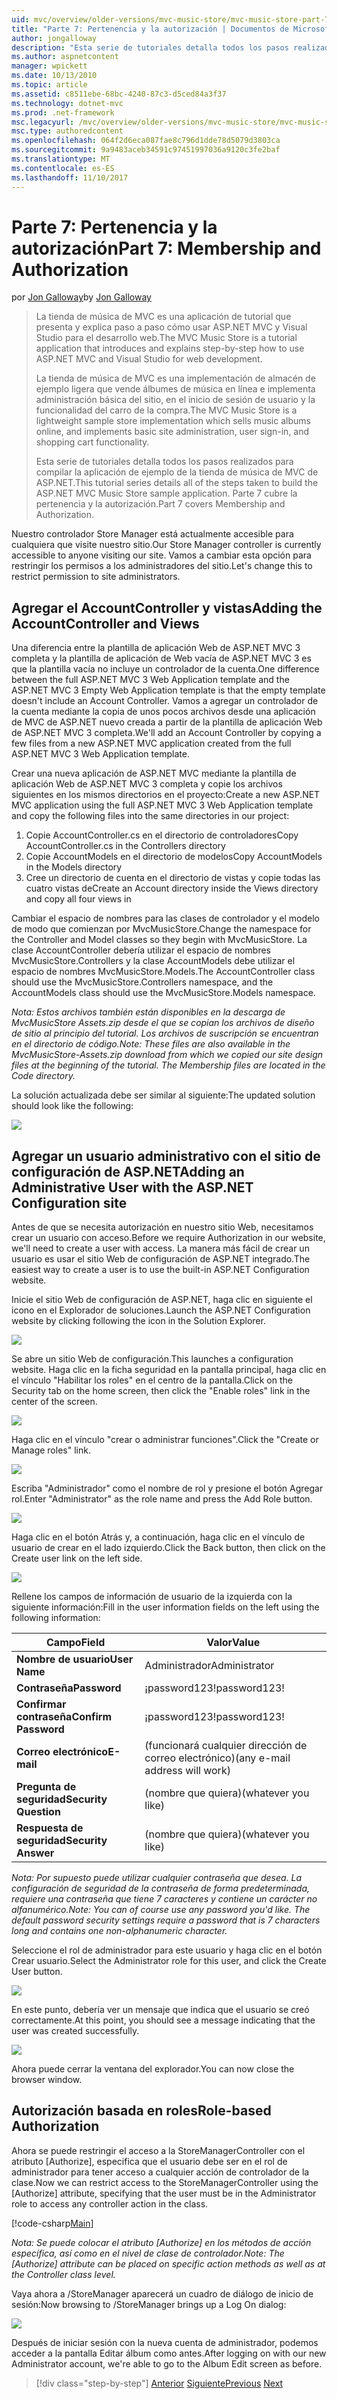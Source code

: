 ```yaml
---
uid: mvc/overview/older-versions/mvc-music-store/mvc-music-store-part-7
title: "Parte 7: Pertenencia y la autorización | Documentos de Microsoft"
author: jongalloway
description: "Esta serie de tutoriales detalla todos los pasos realizados para compilar la aplicación de ejemplo de la tienda de música de MVC de ASP.NET. Parte 7 cubre la pertenencia y la autorización."
ms.author: aspnetcontent
manager: wpickett
ms.date: 10/13/2010
ms.topic: article
ms.assetid: c8511ebe-68bc-4240-87c3-d5ced84a3f37
ms.technology: dotnet-mvc
ms.prod: .net-framework
msc.legacyurl: /mvc/overview/older-versions/mvc-music-store/mvc-music-store-part-7
msc.type: authoredcontent
ms.openlocfilehash: 064f2d6eca087fae8c796d1dde78d5079d3803ca
ms.sourcegitcommit: 9a9483aceb34591c97451997036a9120c3fe2baf
ms.translationtype: MT
ms.contentlocale: es-ES
ms.lasthandoff: 11/10/2017
---
```

<a name="part-7-membership-and-authorization"></a><span data-ttu-id="15e5c-104">Parte 7: Pertenencia y la autorización</span><span class="sxs-lookup"><span data-stu-id="15e5c-104">Part 7: Membership and Authorization</span></span>
====================
<span data-ttu-id="15e5c-105">por [Jon Galloway](https://github.com/jongalloway)</span><span class="sxs-lookup"><span data-stu-id="15e5c-105">by [Jon Galloway](https://github.com/jongalloway)</span></span>

> <span data-ttu-id="15e5c-106">La tienda de música de MVC es una aplicación de tutorial que presenta y explica paso a paso cómo usar ASP.NET MVC y Visual Studio para el desarrollo web.</span><span class="sxs-lookup"><span data-stu-id="15e5c-106">The MVC Music Store is a tutorial application that introduces and explains step-by-step how to use ASP.NET MVC and Visual Studio for web development.</span></span>  
>   
> <span data-ttu-id="15e5c-107">La tienda de música de MVC es una implementación de almacén de ejemplo ligera que vende álbumes de música en línea e implementa administración básica del sitio, en el inicio de sesión de usuario y la funcionalidad del carro de la compra.</span><span class="sxs-lookup"><span data-stu-id="15e5c-107">The MVC Music Store is a lightweight sample store implementation which sells music albums online, and implements basic site administration, user sign-in, and shopping cart functionality.</span></span>  
>   
> <span data-ttu-id="15e5c-108">Esta serie de tutoriales detalla todos los pasos realizados para compilar la aplicación de ejemplo de la tienda de música de MVC de ASP.NET.</span><span class="sxs-lookup"><span data-stu-id="15e5c-108">This tutorial series details all of the steps taken to build the ASP.NET MVC Music Store sample application.</span></span> <span data-ttu-id="15e5c-109">Parte 7 cubre la pertenencia y la autorización.</span><span class="sxs-lookup"><span data-stu-id="15e5c-109">Part 7 covers Membership and Authorization.</span></span>


<span data-ttu-id="15e5c-110">Nuestro controlador Store Manager está actualmente accesible para cualquiera que visite nuestro sitio.</span><span class="sxs-lookup"><span data-stu-id="15e5c-110">Our Store Manager controller is currently accessible to anyone visiting our site.</span></span> <span data-ttu-id="15e5c-111">Vamos a cambiar esta opción para restringir los permisos a los administradores del sitio.</span><span class="sxs-lookup"><span data-stu-id="15e5c-111">Let's change this to restrict permission to site administrators.</span></span>

## <a name="adding-the-accountcontroller-and-views"></a><span data-ttu-id="15e5c-112">Agregar el AccountController y vistas</span><span class="sxs-lookup"><span data-stu-id="15e5c-112">Adding the AccountController and Views</span></span>

<span data-ttu-id="15e5c-113">Una diferencia entre la plantilla de aplicación Web de ASP.NET MVC 3 completa y la plantilla de aplicación de Web vacía de ASP.NET MVC 3 es que la plantilla vacía no incluye un controlador de la cuenta.</span><span class="sxs-lookup"><span data-stu-id="15e5c-113">One difference between the full ASP.NET MVC 3 Web Application template and the ASP.NET MVC 3 Empty Web Application template is that the empty template doesn't include an Account Controller.</span></span> <span data-ttu-id="15e5c-114">Vamos a agregar un controlador de la cuenta mediante la copia de unos pocos archivos desde una aplicación de MVC de ASP.NET nuevo creada a partir de la plantilla de aplicación Web de ASP.NET MVC 3 completa.</span><span class="sxs-lookup"><span data-stu-id="15e5c-114">We'll add an Account Controller by copying a few files from a new ASP.NET MVC application created from the full ASP.NET MVC 3 Web Application template.</span></span>

<span data-ttu-id="15e5c-115">Crear una nueva aplicación de ASP.NET MVC mediante la plantilla de aplicación Web de ASP.NET MVC 3 completa y copie los archivos siguientes en los mismos directorios en el proyecto:</span><span class="sxs-lookup"><span data-stu-id="15e5c-115">Create a new ASP.NET MVC application using the full ASP.NET MVC 3 Web Application template and copy the following files into the same directories in our project:</span></span>

1. <span data-ttu-id="15e5c-116">Copie AccountController.cs en el directorio de controladores</span><span class="sxs-lookup"><span data-stu-id="15e5c-116">Copy AccountController.cs in the Controllers directory</span></span>
2. <span data-ttu-id="15e5c-117">Copie AccountModels en el directorio de modelos</span><span class="sxs-lookup"><span data-stu-id="15e5c-117">Copy AccountModels in the Models directory</span></span>
3. <span data-ttu-id="15e5c-118">Cree un directorio de cuenta en el directorio de vistas y copie todas las cuatro vistas de</span><span class="sxs-lookup"><span data-stu-id="15e5c-118">Create an Account directory inside the Views directory and copy all four views in</span></span>

<span data-ttu-id="15e5c-119">Cambiar el espacio de nombres para las clases de controlador y el modelo de modo que comienzan por MvcMusicStore.</span><span class="sxs-lookup"><span data-stu-id="15e5c-119">Change the namespace for the Controller and Model classes so they begin with MvcMusicStore.</span></span> <span data-ttu-id="15e5c-120">La clase AccountController debería utilizar el espacio de nombres MvcMusicStore.Controllers y la clase AccountModels debe utilizar el espacio de nombres MvcMusicStore.Models.</span><span class="sxs-lookup"><span data-stu-id="15e5c-120">The AccountController class should use the MvcMusicStore.Controllers namespace, and the AccountModels class should use the MvcMusicStore.Models namespace.</span></span>

<span data-ttu-id="15e5c-121">*Nota: Estos archivos también están disponibles en la descarga de MvcMusicStore Assets.zip desde el que se copian los archivos de diseño de sitio al principio del tutorial. Los archivos de suscripción se encuentran en el directorio de código.*</span><span class="sxs-lookup"><span data-stu-id="15e5c-121">*Note: These files are also available in the MvcMusicStore-Assets.zip download from which we copied our site design files at the beginning of the tutorial. The Membership files are located in the Code directory.*</span></span>

<span data-ttu-id="15e5c-122">La solución actualizada debe ser similar al siguiente:</span><span class="sxs-lookup"><span data-stu-id="15e5c-122">The updated solution should look like the following:</span></span>

![](mvc-music-store-part-7/_static/image1.png)

## <a name="adding-an-administrative-user-with-the-aspnet-configuration-site"></a><span data-ttu-id="15e5c-123">Agregar un usuario administrativo con el sitio de configuración de ASP.NET</span><span class="sxs-lookup"><span data-stu-id="15e5c-123">Adding an Administrative User with the ASP.NET Configuration site</span></span>

<span data-ttu-id="15e5c-124">Antes de que se necesita autorización en nuestro sitio Web, necesitamos crear un usuario con acceso.</span><span class="sxs-lookup"><span data-stu-id="15e5c-124">Before we require Authorization in our website, we'll need to create a user with access.</span></span> <span data-ttu-id="15e5c-125">La manera más fácil de crear un usuario es usar el sitio Web de configuración de ASP.NET integrado.</span><span class="sxs-lookup"><span data-stu-id="15e5c-125">The easiest way to create a user is to use the built-in ASP.NET Configuration website.</span></span>

<span data-ttu-id="15e5c-126">Inicie el sitio Web de configuración de ASP.NET, haga clic en siguiente el icono en el Explorador de soluciones.</span><span class="sxs-lookup"><span data-stu-id="15e5c-126">Launch the ASP.NET Configuration website by clicking following the icon in the Solution Explorer.</span></span>

![](mvc-music-store-part-7/_static/image2.png)

<span data-ttu-id="15e5c-127">Se abre un sitio Web de configuración.</span><span class="sxs-lookup"><span data-stu-id="15e5c-127">This launches a configuration website.</span></span> <span data-ttu-id="15e5c-128">Haga clic en la ficha seguridad en la pantalla principal, haga clic en el vínculo "Habilitar los roles" en el centro de la pantalla.</span><span class="sxs-lookup"><span data-stu-id="15e5c-128">Click on the Security tab on the home screen, then click the "Enable roles" link in the center of the screen.</span></span>

![](mvc-music-store-part-7/_static/image3.png)

<span data-ttu-id="15e5c-129">Haga clic en el vínculo "crear o administrar funciones".</span><span class="sxs-lookup"><span data-stu-id="15e5c-129">Click the "Create or Manage roles" link.</span></span>

![](mvc-music-store-part-7/_static/image4.png)

<span data-ttu-id="15e5c-130">Escriba "Administrador" como el nombre de rol y presione el botón Agregar rol.</span><span class="sxs-lookup"><span data-stu-id="15e5c-130">Enter "Administrator" as the role name and press the Add Role button.</span></span>

![](mvc-music-store-part-7/_static/image5.png)

<span data-ttu-id="15e5c-131">Haga clic en el botón Atrás y, a continuación, haga clic en el vínculo de usuario de crear en el lado izquierdo.</span><span class="sxs-lookup"><span data-stu-id="15e5c-131">Click the Back button, then click on the Create user link on the left side.</span></span>

![](mvc-music-store-part-7/_static/image6.png)

<span data-ttu-id="15e5c-132">Rellene los campos de información de usuario de la izquierda con la siguiente información:</span><span class="sxs-lookup"><span data-stu-id="15e5c-132">Fill in the user information fields on the left using the following information:</span></span>

| <span data-ttu-id="15e5c-133">**Campo**</span><span class="sxs-lookup"><span data-stu-id="15e5c-133">**Field**</span></span> | <span data-ttu-id="15e5c-134">**Valor**</span><span class="sxs-lookup"><span data-stu-id="15e5c-134">**Value**</span></span> |
| --- | --- |
| <span data-ttu-id="15e5c-135">**Nombre de usuario**</span><span class="sxs-lookup"><span data-stu-id="15e5c-135">**User Name**</span></span> | <span data-ttu-id="15e5c-136">Administrador</span><span class="sxs-lookup"><span data-stu-id="15e5c-136">Administrator</span></span> |
| <span data-ttu-id="15e5c-137">**Contraseña**</span><span class="sxs-lookup"><span data-stu-id="15e5c-137">**Password**</span></span> | <span data-ttu-id="15e5c-138">¡password123!</span><span class="sxs-lookup"><span data-stu-id="15e5c-138">password123!</span></span> |
| <span data-ttu-id="15e5c-139">**Confirmar contraseña**</span><span class="sxs-lookup"><span data-stu-id="15e5c-139">**Confirm Password**</span></span> | <span data-ttu-id="15e5c-140">¡password123!</span><span class="sxs-lookup"><span data-stu-id="15e5c-140">password123!</span></span> |
| <span data-ttu-id="15e5c-141">**Correo electrónico**</span><span class="sxs-lookup"><span data-stu-id="15e5c-141">**E-mail**</span></span> | <span data-ttu-id="15e5c-142">(funcionará cualquier dirección de correo electrónico)</span><span class="sxs-lookup"><span data-stu-id="15e5c-142">(any e-mail address will work)</span></span> |
| <span data-ttu-id="15e5c-143">**Pregunta de seguridad**</span><span class="sxs-lookup"><span data-stu-id="15e5c-143">**Security Question**</span></span> | <span data-ttu-id="15e5c-144">(nombre que quiera)</span><span class="sxs-lookup"><span data-stu-id="15e5c-144">(whatever you like)</span></span> |
| <span data-ttu-id="15e5c-145">**Respuesta de seguridad**</span><span class="sxs-lookup"><span data-stu-id="15e5c-145">**Security Answer**</span></span> | <span data-ttu-id="15e5c-146">(nombre que quiera)</span><span class="sxs-lookup"><span data-stu-id="15e5c-146">(whatever you like)</span></span> |

<span data-ttu-id="15e5c-147">*Nota: Por supuesto puede utilizar cualquier contraseña que desea. La configuración de seguridad de la contraseña de forma predeterminada, requiere una contraseña que tiene 7 caracteres y contiene un carácter no alfanumérico.*</span><span class="sxs-lookup"><span data-stu-id="15e5c-147">*Note: You can of course use any password you'd like. The default password security settings require a password that is 7 characters long and contains one non-alphanumeric character.*</span></span>

<span data-ttu-id="15e5c-148">Seleccione el rol de administrador para este usuario y haga clic en el botón Crear usuario.</span><span class="sxs-lookup"><span data-stu-id="15e5c-148">Select the Administrator role for this user, and click the Create User button.</span></span>

![](mvc-music-store-part-7/_static/image7.png)

<span data-ttu-id="15e5c-149">En este punto, debería ver un mensaje que indica que el usuario se creó correctamente.</span><span class="sxs-lookup"><span data-stu-id="15e5c-149">At this point, you should see a message indicating that the user was created successfully.</span></span>

![](mvc-music-store-part-7/_static/image8.png)

<span data-ttu-id="15e5c-150">Ahora puede cerrar la ventana del explorador.</span><span class="sxs-lookup"><span data-stu-id="15e5c-150">You can now close the browser window.</span></span>

## <a name="role-based-authorization"></a><span data-ttu-id="15e5c-151">Autorización basada en roles</span><span class="sxs-lookup"><span data-stu-id="15e5c-151">Role-based Authorization</span></span>

<span data-ttu-id="15e5c-152">Ahora se puede restringir el acceso a la StoreManagerController con el atributo [Authorize], especifica que el usuario debe ser en el rol de administrador para tener acceso a cualquier acción de controlador de la clase.</span><span class="sxs-lookup"><span data-stu-id="15e5c-152">Now we can restrict access to the StoreManagerController using the [Authorize] attribute, specifying that the user must be in the Administrator role to access any controller action in the class.</span></span>

[!code-csharp[Main](mvc-music-store-part-7/samples/sample1.cs)]

<span data-ttu-id="15e5c-153">*Nota: Se puede colocar el atributo [Authorize] en los métodos de acción específica, así como en el nivel de clase de controlador.*</span><span class="sxs-lookup"><span data-stu-id="15e5c-153">*Note: The [Authorize] attribute can be placed on specific action methods as well as at the Controller class level.*</span></span>

<span data-ttu-id="15e5c-154">Vaya ahora a /StoreManager aparecerá un cuadro de diálogo de inicio de sesión:</span><span class="sxs-lookup"><span data-stu-id="15e5c-154">Now browsing to /StoreManager brings up a Log On dialog:</span></span>

![](mvc-music-store-part-7/_static/image9.png)

<span data-ttu-id="15e5c-155">Después de iniciar sesión con la nueva cuenta de administrador, podemos acceder a la pantalla Editar álbum como antes.</span><span class="sxs-lookup"><span data-stu-id="15e5c-155">After logging on with our new Administrator account, we're able to go to the Album Edit screen as before.</span></span>

>[!div class="step-by-step"]
<span data-ttu-id="15e5c-156">[Anterior](mvc-music-store-part-6.md)
[Siguiente](mvc-music-store-part-8.md)</span><span class="sxs-lookup"><span data-stu-id="15e5c-156">[Previous](mvc-music-store-part-6.md)
[Next](mvc-music-store-part-8.md)</span></span>
